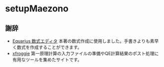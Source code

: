 # setupMaezono
## 謝辞
- [Equarius 数式エディタ](https://apps.apple.com/us/app/equarius/id6448750583) 本著の数式作成に使用しました。手書きよりも素早く数式を作成することができます。
- [xfroggie](https://xfroggie.com) 第一原理計算の入力ファイルの準備やQE計算結果のポスト処理に有用なツールを集めたサイトです。
